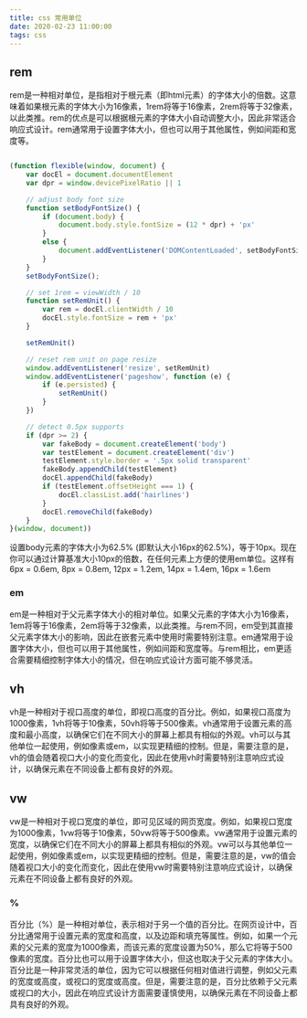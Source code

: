 ```yaml
---
title: css 常用单位
date: 2020-02-23 11:00:00
tags: css
---
```

## rem

rem是一种相对单位，是指相对于根元素（即html元素）的字体大小的倍数。这意味着如果根元素的字体大小为16像素，1rem将等于16像素，2rem将等于32像素，以此类推。rem的优点是可以根据根元素的字体大小自动调整大小，因此非常适合响应式设计。rem通常用于设置字体大小，但也可以用于其他属性，例如间距和宽度等。

```jsx

(function flexible(window, document) {
    var docEl = document.documentElement
    var dpr = window.devicePixelRatio || 1

    // adjust body font size
    function setBodyFontSize() {
        if (document.body) {
            document.body.style.fontSize = (12 * dpr) + 'px'
        }
        else {
            document.addEventListener('DOMContentLoaded', setBodyFontSize)
        }
    }
    setBodyFontSize();

    // set 1rem = viewWidth / 10
    function setRemUnit() {
        var rem = docEl.clientWidth / 10
        docEl.style.fontSize = rem + 'px'
    }

    setRemUnit()

    // reset rem unit on page resize
    window.addEventListener('resize', setRemUnit)
    window.addEventListener('pageshow', function (e) {
        if (e.persisted) {
            setRemUnit()
        }
    })

    // detect 0.5px supports
    if (dpr >= 2) {
        var fakeBody = document.createElement('body')
        var testElement = document.createElement('div')
        testElement.style.border = '.5px solid transparent'
        fakeBody.appendChild(testElement)
        docEl.appendChild(fakeBody)
        if (testElement.offsetHeight === 1) {
            docEl.classList.add('hairlines')
        }
        docEl.removeChild(fakeBody)
    }
}(window, document))

```
设置body元素的字体大小为62.5% (即默认大小16px的62.5%)，等于10px。现在你可以通过计算基准大小10px的倍数，在任何元素上方便的使用em单位。这样有6px = 0.6em, 8px = 0.8em, 12px = 1.2em, 14px = 1.4em, 16px = 1.6em

### em

em是一种相对于父元素字体大小的相对单位。如果父元素的字体大小为16像素，1em将等于16像素，2em将等于32像素，以此类推。与rem不同，em受到其直接父元素字体大小的影响，因此在嵌套元素中使用时需要特别注意。em通常用于设置字体大小，但也可以用于其他属性，例如间距和宽度等。与rem相比，em更适合需要精细控制字体大小的情况，但在响应式设计方面可能不够灵活。

## vh

vh是一种相对于视口高度的单位，即视口高度的百分比。例如，如果视口高度为1000像素，1vh将等于10像素，50vh将等于500像素。vh通常用于设置元素的高度和最小高度，以确保它们在不同大小的屏幕上都具有相似的外观。vh可以与其他单位一起使用，例如像素或em，以实现更精细的控制。但是，需要注意的是，vh的值会随着视口大小的变化而变化，因此在使用vh时需要特别注意响应式设计，以确保元素在不同设备上都有良好的外观。

## vw

vw是一种相对于视口宽度的单位，即可见区域的网页宽度。例如，如果视口宽度为1000像素，1vw将等于10像素，50vw将等于500像素。vw通常用于设置元素的宽度，以确保它们在不同大小的屏幕上都具有相似的外观。vw可以与其他单位一起使用，例如像素或em，以实现更精细的控制。但是，需要注意的是，vw的值会随着视口大小的变化而变化，因此在使用vw时需要特别注意响应式设计，以确保元素在不同设备上都有良好的外观。

### %

百分比（%）是一种相对单位，表示相对于另一个值的百分比。在网页设计中，百分比通常用于设置元素的宽度和高度，以及边距和填充等属性。例如，如果一个元素的父元素的宽度为1000像素，而该元素的宽度设置为50%，那么它将等于500像素的宽度。百分比也可以用于设置字体大小，但这也取决于父元素的字体大小。百分比是一种非常灵活的单位，因为它可以根据任何相对值进行调整，例如父元素的宽度或高度，或视口的宽度或高度。但是，需要注意的是，百分比依赖于父元素或视口的大小，因此在响应式设计方面需要谨慎使用，以确保元素在不同设备上都具有良好的外观。